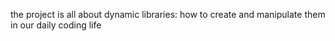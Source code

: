 the project is all about dynamic libraries: how to create and manipulate them in our daily coding life
